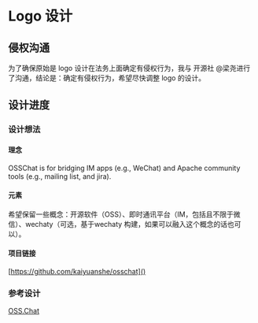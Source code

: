 # Logo 设计

## 侵权沟通

为了确保原始是 logo 设计在法务上面确定有侵权行为，我与 开源社 @梁尧进行了沟通，结论是：确定有侵权行为，希望尽快调整 logo 的设计。

## 设计进度

### 设计想法

#### 理念

OSSChat is for bridging IM apps \(e\.g\., WeChat\) and Apache community tools \(e\.g\., mailing list, and jira\)\.

#### 元素

希望保留一些概念：开源软件（OSS）、即时通讯平台（IM，包括且不限于微信）、wechaty（可选，基于wechaty 构建，如果可以融入这个概念的话也可以）。

#### 项目链接

[https://github.com/kaiyuanshe/osschat]()

### 参考设计

[OSS\.Chat](https://kaiyuanshe.feishu.cn/wiki/wikcnvdsaxkJjeTaFB0TP0gYG0e)



